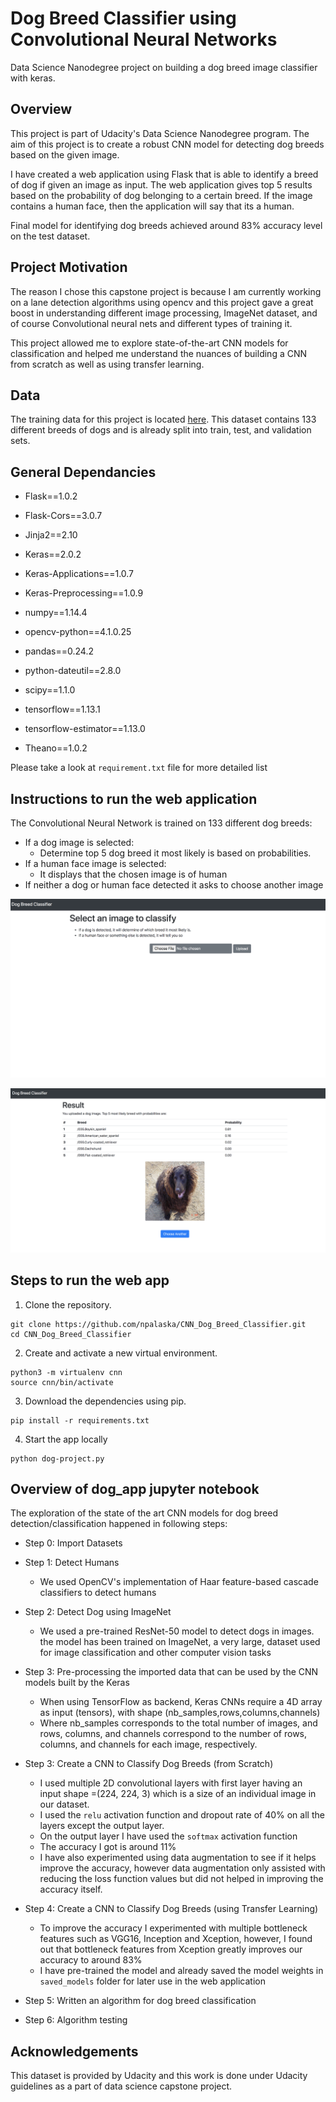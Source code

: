 
# Dog Breed Classifier using Convolutional Neural Networks
Data Science Nanodegree project on building a dog breed image classifier with keras.

## Overview 
This project is part of Udacity's Data Science Nanodegree program. 
The aim of this project is to create a robust CNN model for detecting dog breeds based on the given image.

I have created a web application using Flask that is able to identify a breed of dog if given an image as input. 
The web application gives top 5 results based on the probability of dog belonging to a certain breed.
If the image contains a human face, then the application will say that its a human.

Final model for identifying dog breeds achieved around 83% accuracy level on the test dataset.


## Project Motivation
The reason I chose this capstone project is because I am currently working on a lane detection algorithms 
using opencv and this project gave a great boost in understanding different image processing, ImageNet dataset, and of 
course Convolutional neural nets and different types of training it.

This project allowed me to explore state-of-the-art CNN models for classification and helped me understand the 
nuances of building a CNN from scratch as well as using transfer learning. 


## Data 
The training data for this project is located [here](https://s3-us-west-1.amazonaws.com/udacity-aind/dog-project/dogImages.zip). 
This dataset contains 133 different breeds of dogs and is already split into train, test, and validation sets. 

## General Dependancies 

* Flask==1.0.2
* Flask-Cors==3.0.7
* Jinja2==2.10

* Keras==2.0.2
* Keras-Applications==1.0.7
* Keras-Preprocessing==1.0.9

* numpy==1.14.4
* opencv-python==4.1.0.25
* pandas==0.24.2

* python-dateutil==2.8.0
* scipy==1.1.0

* tensorflow==1.13.1
* tensorflow-estimator==1.13.0
* Theano==1.0.2

Please take a look at `requirement.txt` file for more detailed list

## Instructions to run the web application

The Convolutional Neural Network is trained on 133 different dog breeds: 

* If a dog image is selected: 
    * Determine top 5 dog breed it most likely is based on probabilities. 
* If a human face image is selected: 
    * It displays that the chosen image is of human
* If neither a dog or human face detected it asks to choose another image

![demo-1](index.png)

![demo-2](result.png)

## Steps to run the web app

1. Clone the repository.
```	
git clone https://github.com/npalaska/CNN_Dog_Breed_Classifier.git
cd CNN_Dog_Breed_Classifier
```

2. Create and activate a new virtual environment.
```
python3 -m virtualenv cnn
source cnn/bin/activate
```

3. Download the dependencies using pip.
```
pip install -r requirements.txt
```

4. Start the app locally 

```
python dog-project.py
```

## Overview of dog_app jupyter notebook

The exploration of the state of the art CNN models for dog breed detection/classification happened in following 
steps:
* Step 0: Import Datasets
* Step 1: Detect Humans
    * We used OpenCV's implementation of Haar feature-based cascade classifiers to detect humans

* Step 2: Detect Dog using ImageNet
    * We used a pre-trained ResNet-50 model to detect dogs in images. 
    the model has been trained on ImageNet, a very large, dataset used for image classification and other computer 
    vision tasks
    
* Step 3: Pre-processing the imported data that can be used by the CNN models built by the Keras
    * When using TensorFlow as backend, Keras CNNs require a 4D array as input (tensors), with shape 
    (nb_samples,rows,columns,channels)
    * Where nb_samples corresponds to the total number of images, and rows, columns, and channels correspond to the 
    number of rows, columns, and channels for each image, respectively.
    
* Step 3: Create a CNN to Classify Dog Breeds (from Scratch)
    * I used multiple 2D convolutional layers with first layer having an input shape =(224, 224, 3) which is a size 
    of an individual image in our dataset.
    * I used the `relu` activation function and dropout rate of 40% on all the layers except the output layer.
    * On the output layer I have used the `softmax` activation function  
    * The accuracy I got is around 11%
    * I have also experimented using data augmentation to see if it helps improve the accuracy, however data 
    augmentation only assisted with reducing the loss function values but did not helped in improving the accuracy
    itself.
   
* Step 4: Create a CNN to Classify Dog Breeds (using Transfer Learning)
    * To improve the accuracy I experimented with multiple bottleneck features such as VGG16, Inception and Xception, 
    however, I found out that bottleneck features from Xception greatly improves our accuracy to around 83%
    * I have pre-trained the model and already saved the model weights in `saved_models` folder for later use 
    in the web application
    

* Step 5: Written an algorithm for dog breed classification

* Step 6: Algorithm testing

## Acknowledgements
This dataset is provided by Udacity and this work is done under Udacity guidelines as a part of data science capstone 
project.